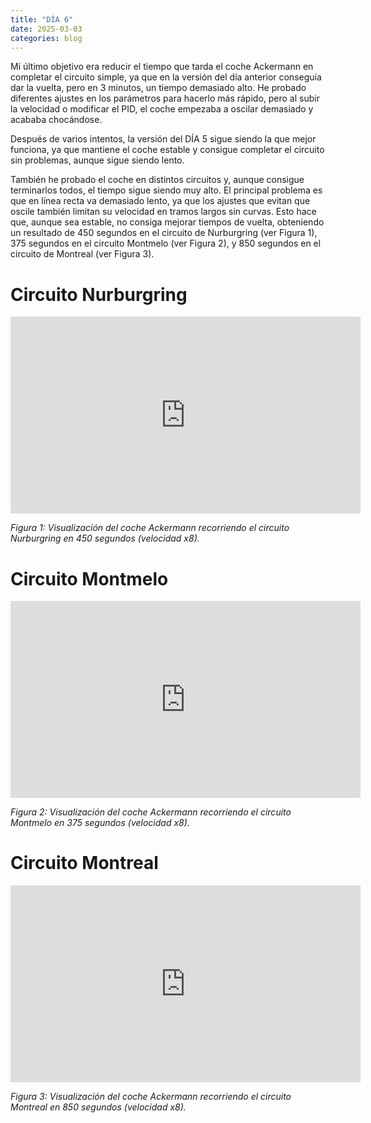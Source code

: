 ```yaml
---
title: "DÍA 6"
date: 2025-03-03
categories: blog
---
```


Mi último objetivo era reducir el tiempo que tarda el coche Ackermann en completar el circuito simple, ya que en la versión del día anterior conseguía dar la vuelta, pero en 3 minutos, un tiempo demasiado alto. He probado diferentes ajustes en los parámetros para hacerlo más rápido, pero al subir la velocidad o modificar el PID, el coche empezaba a oscilar demasiado y acababa chocándose.

Después de varios intentos, la versión del DÍA 5 sigue siendo la que mejor funciona, ya que mantiene el coche estable y consigue completar el circuito sin problemas, aunque sigue siendo lento.

También he probado el coche en distintos circuitos y, aunque consigue terminarlos todos, el tiempo sigue siendo muy alto. El principal problema es que en línea recta va demasiado lento, ya que los ajustes que evitan que oscile también limitan su velocidad en tramos largos sin curvas. Esto hace que, aunque sea estable, no consiga mejorar tiempos de vuelta, obteniendo un resultado de 450 segundos en el circuito de Nurburgring (ver Figura 1), 375 segundos en el circuito Montmelo (ver Figura 2), y 850 segundos en el circuito de Montreal (ver Figura 3).

# Circuito Nurburgring
<iframe width="560" height="315" src="https://www.youtube.com/embed/tGNvfuC6fDc" frameborder="0" allowfullscreen></iframe>
<p><em>Figura 1: Visualización del coche Ackermann recorriendo el circuito Nurburgring en 450 segundos (velocidad x8).</em></p>

# Circuito Montmelo
<iframe width="560" height="315" src="https://www.youtube.com/embed/ CL5jhTi4Vpw" frameborder="0" allowfullscreen></iframe>
<p><em>Figura 2: Visualización del coche Ackermann recorriendo el circuito Montmelo en 375 segundos (velocidad x8).</em></p>

# Circuito Montreal
<iframe width="560" height="315" src="https://www.youtube.com/embed/ hB8LpoofkKI" frameborder="0" allowfullscreen></iframe>
<p><em>Figura 3: Visualización del coche Ackermann recorriendo el circuito Montreal en 850 segundos (velocidad x8).</em></p>
